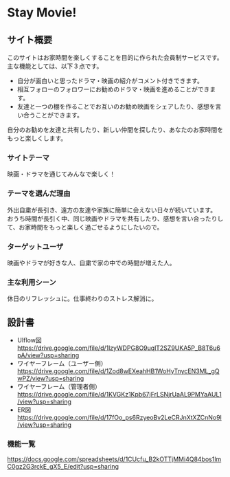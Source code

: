 # Stay Movie!

## サイト概要
このサイトはお家時間を楽しくすることを目的に作られた会員制サービスです。
主な機能としては、以下３点です。
- 自分が面白いと思ったドラマ・映画の紹介がコメント付きできます。
- 相互フォローのフォロワーにお勧めのドラマ・映画を進めることができます。
- 友達と一つの棚を作ることでお互いのお勧め映画をシェアしたり、感想を言い合うことができます。

自分のお勧めを友達と共有したり、新しい仲間を探したり、あなたのお家時間をもっと楽しくします。

### サイトテーマ
映画・ドラマを通じてみんなで楽しく！

### テーマを選んだ理由
外出自粛が長引き、遠方の友達や家族に簡単に会えない日々が続いています。
おうち時間が長引く中、同じ映画やドラマを共有したり、感想を言い合ったりして、お家時間をもっと楽しく過ごせるようにしたいので。

### ターゲットユーザ
映画やドラマが好きな人、自粛で家の中での時間が増えた人。

### 主な利用シーン
休日のリフレッシュに。仕事終わりのストレス解消に。

## 設計書
- UIflow図
https://drive.google.com/file/d/1lzyWDPG8O9uqlT2SZ9UKA5P_B8T6u6pA/view?usp=sharing
- ワイヤーフレーム（ユーザー側）
https://drive.google.com/file/d/1Zod8wEXeahHB1WoHyTnycEN3ML_gQwPZ/view?usp=sharing
- ワイヤーフレーム（管理者側）
https://drive.google.com/file/d/1KVGKz1Kpb67jFrLSNjrUaAL9PMYaAUL1/view?usp=sharing
- ER図
https://drive.google.com/file/d/17fOo_ps6RzyeoBv2LeCRJnXtXZCnNo9l/view?usp=sharing

### 機能一覧
https://docs.google.com/spreadsheets/d/1CUcfu_B2kOTTjMMi4Q84bos1lmC0gz2G3rckE_gX5_E/edit?usp=sharing

